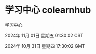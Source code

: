 # 学习中心 colearnhub
[学习中心](http://219.139.197.74:56308/colearnhub/)

2024年 11月 01日 星期五 01:30:02 CST

2024年 10月 31日 星期四 17:30:02 GMT
